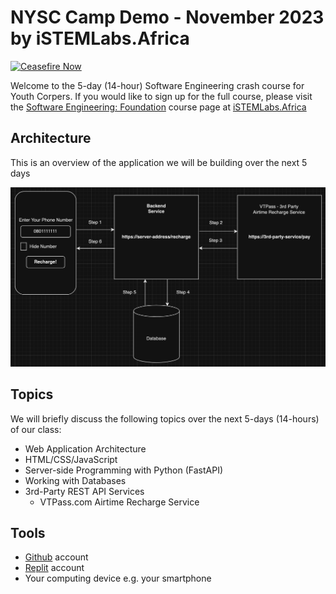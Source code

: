 # NYSC Camp Demo - November 2023 by iSTEMLabs.Africa

[![Ceasefire Now](https://badge.techforpalestine.org/ceasefire-now)](https://techforpalestine.org/learn-more)

Welcome to the 5-day (14-hour) Software Engineering crash course for Youth Corpers. If you would like to sign up for the full course, please visit the [Software Engineering: Foundation](https://istemlabs.africa/software-engineering-track/foundation-course) course page at [iSTEMLabs.Africa](https://www.istemlabs.africa)

## Architecture
This is an overview of the application we will be building over the next 5 days

![Architecture](nysc_camp_demo.png)

## Topics

We will briefly discuss the following topics over the next 5-days (14-hours) of our class:

* Web Application Architecture
* HTML/CSS/JavaScript
* Server-side Programming with Python (FastAPI)
* Working with Databases
* 3rd-Party REST API Services 
  * VTPass.com Airtime Recharge Service


## Tools

* [Github](https://github.com) account
* [Replit](https://replit.com) account
* Your computing device e.g. your smartphone
